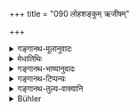 +++
title = "090 लोहशङ्कुम् ऋजीषम्"

+++

<details><summary>गङ्गानथ-मूलानुवादः</summary>

(1) Tāmisra, (2) Andhatāmisra, (3) Mahāraurava, (4) Raurava, (5) Kālasūtra-Naraka, (6) Mahānaraka, (7) Sañjīvana, (8) Mahāvīci, (9) Tāpana, (10) Sampatāpana, (11) Saṃhāta, (12) Sakākola, (13) Kuḍmala, (14) Pūtimṛttika, (15) Lohaśaṅku, (16) Ṛjīṣa, (17) Pathin, (18) Śālmalī, (19) Nadī, (20) Asipatravana and (21) Lohadāraka.—(88-90).
</details>

<details><summary>मेधातिथिः</summary>

श्लोकत्रयं स्पष्टार्थम् ॥ ४.८८–९० ॥
</details>

<details><summary>गङ्गानथ-भाष्यानुवादः</summary>

The meaning of these three verses is clear.—(88-90)
</details>

<details><summary>गङ्गानथ-टिप्पन्यः</summary>

**(verses 4.88-90)  
**

“A varied list is found in Yājñavalkya 3.222 *et. seq*., Viṣṇu 43.1 *et.
seq*. Others occur in our text, 4.81, 4.197, 3.249, 12.76”.—Hopkins.

Nārāyaṇa takes ‘*nadī*’ as standing for the *Vaitariṇī* river; while
Govindarāja takes it as by itsef forming the name of a particular hell.
The *Viṣṇupurāṇa* has a hell named ‘*Dīpanadī*’.

All these three verses are quoted in *Aparārka* (p. 185);—and in
*Prāyaścittaviveka* (p. 15), which adds the following explanation of the
names:—

1.  ‘*Tāmisra*,’ darkness,
2.  ‘*Andhatāmisra*’, dense darkness,—
3.  ‘*Mahāraurava-Raurava*’, abounding in hot sands,—
4.  ‘*Kālasūtra*,’ resembling the potter’s cutting string,—
5.  ‘*Mahānaraka*’, where all sorts of dire sufferings are gone
    through,—
6.  ‘*Sañjīvanam*’, where one is repeatedly killed and brought to life,—
7.  ‘*Mahāvīci*’, where large waves tumble about,—
8.  ‘*Tapana*’, resembling flaming fire,—
9.  ‘*Sampratāpana*’ is another name for the *Kumbhīpāka*,—
10. ‘*Saṃhāta*’ over-crowded,—
11. ‘*Kākola*’, where people are devoured by crows,—
12. ‘*Kuḍmala*,’ where there is whipping with cords,—
13. ‘*Pūtimṛttikam*’ where the earth smells like filth,—
14. ‘*Lauhaśaṅku*’, pricks like the needle,—
15. ‘*Ṛjīṣa*’, where rotten flour is thrown,—
16. ‘*Panthā*’, where one is constantly on the move,—
17. ‘*Śālmala*’, where people are pierced by thorns of the Śālmalī
    tree,—
18. ‘*Nadī*’, where one is washed away by such streams as the Vaitariṇī
    and the like—
19. ‘*Lohacāraka*,’ where there is chaining in irons.
</details>

<details><summary>गङ्गानथ-तुल्य-वाक्यानि</summary>

**(verses 4.87-91)  
**

See Comparative notes for [Verse
4.87].
</details>

<details><summary>Bühler</summary>

090	Lohasanku, Rigisha, Pathin, the (flaming) river, Salmala, Asipatravana, and Lohakaraka.
</details>
